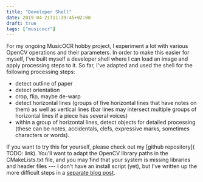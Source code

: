 ```yaml
---
title: "Developer Shell"
date: 2019-04-21T11:39:45+02:00
draft: true
tags: ["musicocr"]
---
```


For my ongoing MusicOCR hobby project, I experiment a lot with various
OpenCV operations and their parameters. In order to make this easier for myself,
I've built myself a developer shell where I can load an image and apply processing
steps to it. So far, I've adapted and used the shell for the following processing
steps:

* detect outline of paper
* detect orientation
* crop, flip, maybe de-warp
* detect horizontal lines (groups of five horizontal lines that have notes on them) as well as vertical lines (bar lines may intersect multiple groups of horizontal
lines if a piece has several voices)
* within a group of horizontal lines, detect objects for detailed processing (these can be notes, accidentals, clefs, expressive marks, sometimes characters or words).

If you want to try this for yourself, please check out my [github repository](
TODO: link). You'll want to adapt the OpenCV library paths in the CMakeLists.txt
file, and you may find that your system is missing libraries and header files ---
I don't have an install script (yet), but I've written up the more difficult
steps in a [separate blog post](TODO).

